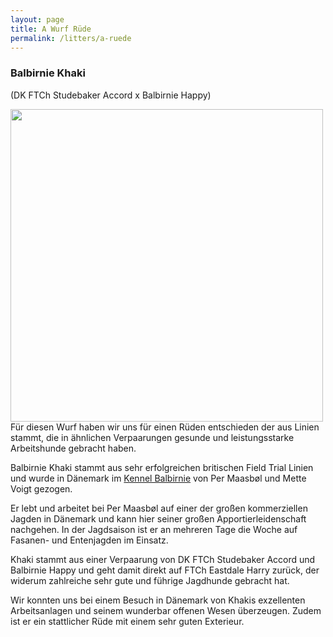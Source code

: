```yaml
---
layout: page
title: A Wurf Rüde
permalink: /litters/a-ruede
---
```


<h3>Balbirnie Khaki</h3>
<p>(DK FTCh Studebaker Accord x Balbirnie Happy)</p>
<img src="https://www.balbirnie.dk/images/images_hunde/Khaki_20151220_01.JPG" width="500" style="float:left; margin-right:3%">
Für diesen Wurf haben wir uns für einen Rüden entschieden der aus Linien stammt, die in ähnlichen Verpaarungen gesunde und leistungsstarke Arbeitshunde gebracht haben.

Balbirnie Khaki stammt aus sehr erfolgreichen britischen Field Trial Linien und wurde in Dänemark im <a href="https://www.balbirnie.dk/index.html" target="_blank">Kennel Balbirnie</a> von Per Maasbøl und Mette Voigt gezogen.


Er lebt und arbeitet bei Per Maasbøl auf einer der großen kommerziellen Jagden in Dänemark und kann hier seiner großen Apportierleidenschaft nachgehen. In der Jagdsaison ist er an mehreren Tage die Woche auf Fasanen- und Entenjagden im Einsatz.
 
Khaki stammt aus einer Verpaarung von DK FTCh Studebaker Accord und Balbirnie Happy und geht damit direkt auf FTCh Eastdale Harry zurück, der widerum zahlreiche sehr gute und führige Jagdhunde gebracht hat. 

Wir konnten uns bei einem Besuch in Dänemark von Khakis exzellenten Arbeitsanlagen und seinem wunderbar offenen Wesen überzeugen. Zudem ist er ein stattlicher Rüde mit einem sehr guten Exterieur.

